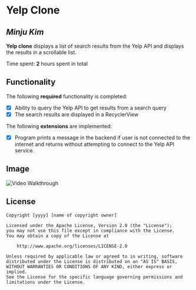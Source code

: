 # Yelp Clone 

## *Minju Kim*

**Yelp clone** displays a list of search results from the Yelp API and displays the results in a scrollable list. 

Time spent: **2** hours spent in total

## Functionality 

The following **required** functionality is completed:

* [x] Ability to query the Yelp API to get results from a search query
* [x] The search results are displayed in a RecyclerView

The following **extensions** are implemented:

* [x] Program prints a message in the backend if user is not connected to the internet and returns without attempting to connect to the Yelp API service.

## Image

<img src='https://media.giphy.com/media/wXPs8GqlBKKclZno4U/giphy.gif' title='Video Walkthrough' width='' alt='Video Walkthrough' />

## License

    Copyright [yyyy] [name of copyright owner]

    Licensed under the Apache License, Version 2.0 (the "License");
    you may not use this file except in compliance with the License.
    You may obtain a copy of the License at

        http://www.apache.org/licenses/LICENSE-2.0

    Unless required by applicable law or agreed to in writing, software
    distributed under the License is distributed on an "AS IS" BASIS,
    WITHOUT WARRANTIES OR CONDITIONS OF ANY KIND, either express or implied.
    See the License for the specific language governing permissions and
    limitations under the License.
